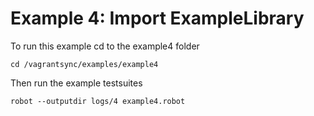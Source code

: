 # Example 4: Import ExampleLibrary
To run this example cd to the example4 folder 
```
cd /vagrantsync/examples/example4
```

Then run the example testsuites
```
robot --outputdir logs/4 example4.robot
```
